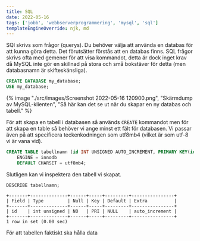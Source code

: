 ```yaml
---
title: SQL
date: 2022-05-16
tags: ['jobb', 'webbserverprogrammering', 'mysql', 'sql']
templateEngineOverride: njk, md
---
```




SQl skrivs som frågor (querys).  Du behöver välja att använda en databas för att kunna göra detta. Det förutsätter förstås att en databas finns. SQL frågor skrivs ofta med gemener för att visa kommandot, detta är dock inget krav då MySQL inte gör en skillnad på stora och små bokstäver för detta (men databasnamn är skifteskänsliga). 

```sql
CREATE DATABASE my_database;
USE my_database;
```

{% image "./src/images/Screenshot 2022-05-16 120900.png", "Skärmdump av MySQL-klienten", "Så här kan det se ut när du skapar en ny databas och tabell." %}

För att skapa en tabell i databasen så används `CREATE` kommandot men för att skapa en table så behöver vi ange minst ett fält för databasen. Vi passar även på att specificera teckenkodningen som utf8mb4 (vilket är som utf-8 vi är vana vid).

```sql
CREATE TABLE tabellnamn (id INT UNSIGNED AUTO_INCREMENT, PRIMARY KEY(id))
    ENGINE = innodb
    DEFAULT CHARSET = utf8mb4;
```

Slutligen kan vi inspektera den tabell vi skapat.

```
DESCRIBE tabellnamn;

+-------+--------------+------+-----+---------+----------------+
| Field | Type         | Null | Key | Default | Extra          |
+-------+--------------+------+-----+---------+----------------+
| id    | int unsigned | NO   | PRI | NULL    | auto_increment |
+-------+--------------+------+-----+---------+----------------+
1 row in set (0.00 sec)
```

För att tabellen faktiskt ska hålla data